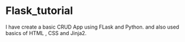 # Flask_tutorial
I have create a basic CRUD App using FLask and Python. and also used basics of HTML , CSS and Jinja2.
